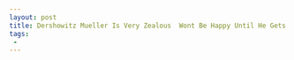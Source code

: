 ```yaml
---
layout: post
title: Dershowitz Mueller Is Very Zealous  Wont Be Happy Until He Gets to POTUS or People Close to Him
tags:
 -
---
```


